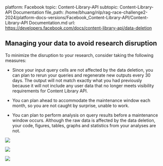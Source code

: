 platform: Facebook
topic: Content-Library-API
subtopic: Content-Library-API Documentation
file_path: /home/bhuang/nlp/rag-race-challenge2-2024/platform-docs-versions/Facebook_Content-Library-API/Content-Library-API Documentation.md
url: https://developers.facebook.com/docs/content-library-api/data-deletion


## Managing your data to avoid research disruption

To minimize the disruption to your research, consider taking the following measures:

* Since your input query cells are not affected by the data deletion, you can plan to rerun your queries and regenerate new outputs every 30 days. The output will not match exactly what you had previously because it will not include any user data that no longer meets visibility requirements for Content Library API.
    
* You can plan ahead to accommodate the maintenance window each month, so you are not caught by surprise, unable to work.
    
* You can plan to perform analysis on query results before a maintenance window occurs. Although the raw data is affected by the data deletion, your code, figures, tables, graphs and statistics from your analyses are not.
    

![](https://www.facebook.com/tr?id=675141479195042&ev=PageView&noscript=1)

![](https://www.facebook.com/tr?id=574561515946252&ev=PageView&noscript=1)

![](https://www.facebook.com/tr?id=1754628768090156&ev=PageView&noscript=1)